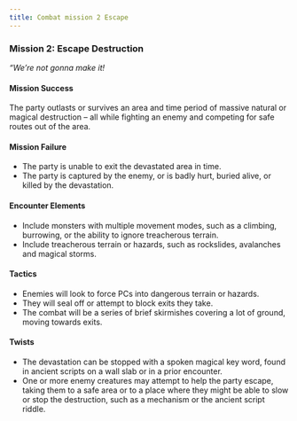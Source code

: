 ---title: Combat mission 2 Escape---
### Mission 2: Escape Destruction

_“We’re not gonna make it!_

#### Mission Success

The party outlasts or survives an area and time period of massive natural or magical destruction – all while fighting an enemy and competing for safe routes out of the area.

#### Mission Failure

-   The party is unable to exit the devastated area in time.
-   The party is captured by the enemy, or is badly hurt, buried alive, or killed by the devastation.

#### Encounter Elements

-   Include monsters with multiple movement modes, such as a climbing, burrowing, or the ability to ignore treacherous terrain.
-   Include treacherous terrain or hazards, such as rockslides, avalanches and magical storms.

#### Tactics

-   Enemies will look to force PCs into dangerous terrain or hazards.
-   They will seal off or attempt to block exits they take.
-   The combat will be a series of brief skirmishes covering a lot of ground, moving towards exits.

#### Twists

-   The devastation can be stopped with a spoken magical key word, found in ancient scripts on a wall slab or in a prior encounter.
-   One or more enemy creatures may attempt to help the party escape, taking them to a safe area or to a place where they might be able to slow or stop the destruction, such as a mechanism or the ancient script riddle.
